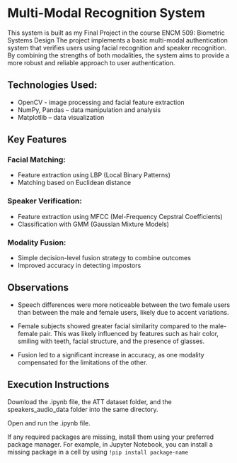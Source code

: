 # Multi-Modal Recognition System

This system is built as my Final Project in the course ENCM 509: Biometric Systems Design
The project implements a basic multi-modal authentication system that verifies users using facial recognition and speaker recognition. By combining the strengths of both modalities, the system aims to provide a more robust and reliable approach to user authentication.

## Technologies Used:
- OpenCV - image processing and facial feature extraction
- NumPy, Pandas – data manipulation and analysis
- Matplotlib – data visualization

## Key Features

### Facial Matching:
- Feature extraction using LBP (Local Binary Patterns)
- Matching based on Euclidean distance

### Speaker Verification:
- Feature extraction using MFCC (Mel-Frequency Cepstral Coefficients)
- Classification with GMM (Gaussian Mixture Models)

### Modality Fusion:
- Simple decision-level fusion strategy to combine outcomes
- Improved accuracy in detecting impostors


## Observations

- Speech differences were more noticeable between the two female users than between the male and female users, likely due to accent variations.

- Female subjects showed greater facial similarity compared to the male-female pair. This was likely influenced by features such as hair color, smiling with teeth, facial structure, and the presence of glasses.

- Fusion led to a significant increase in accuracy, as one modality compensated for the limitations of the other.


## Execution Instructions
Download the .ipynb file, the ATT dataset folder, and the speakers_audio_data folder into the same directory.

Open and run the .ipynb file.

If any required packages are missing, install them using your preferred package manager.
For example, in Jupyter Notebook, you can install a missing package in a cell by using ``` !pip install package-name ```
